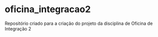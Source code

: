 # oficina_integracao2
Repositório criado para a criação do projeto da disciplina de Oficina de Integração 2
